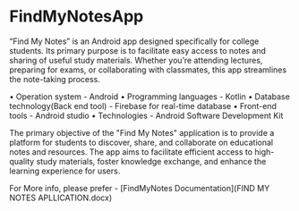 ﻿# FindMyNotesApp
“Find My Notes” is an Android app designed specifically for college students. Its primary purpose is to facilitate easy access to notes and sharing of useful study materials. Whether you’re attending lectures, preparing for exams, or collaborating with classmates, this app streamlines the note-taking process.

•	Operation system - Android
•	Programming languages - Kotlin
•	Database technology(Back end tool) - Firebase for real-time database
•	Front-end tools -	Android studio
•	Technologies - Android Software Development Kit


The primary objective of the "Find My Notes" application is to provide a platform for students to discover, share, and collaborate on educational notes and resources. The app aims to facilitate efficient access to high-quality study materials, foster knowledge exchange, and enhance the learning experience for users.

For More info, please prefer - [FindMyNotes Documentation](FIND MY NOTES APLLICATION.docx)
